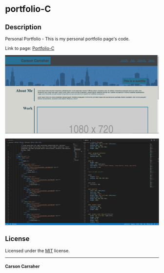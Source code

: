 # portfolio-C

## Description 

Personal Portfolio - This is my personal portfolio page's code.

Link to page: [Portfolio-C](https://carsoncarraher.dev/)

<p align="center">
  <img alt="My github pages screenshot" src="https://raw.githubusercontent.com/Carson133/portfolio-C/main/assets/images/portfolio-deployed.PNG">
</p>

<p align="center">
  <img alt="Snippet of code from my portfolio" src="https://raw.githubusercontent.com/Carson133/portfolio-C/main/assets/images/portfolio-code.PNG">
</p>

## License

Licensed under the [MIT](LICENSE.txt) license.

---

#### Carson Carraher
